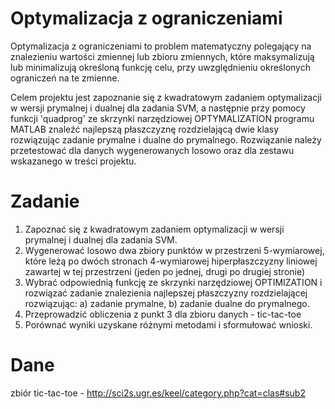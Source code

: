 # Optymalizacja z ograniczeniami

Optymalizacja z ograniczeniami to problem matematyczny polegający na znalezieniu wartości zmiennej lub zbioru zmiennych, które maksymalizują lub minimalizują określoną funkcję celu, przy uwzględnieniu określonych ograniczeń na te zmienne. 

Celem projektu jest zapoznanie się z kwadratowym zadaniem optymalizacji w wersji prymalnej i dualnej dla zadania SVM, a następnie przy pomocy funkcji 'quadprog' ze skrzynki narzędziowej OPTYMALIZATION programu MATLAB znaleźć najlepszą płaszczyznę rozdzielającą dwie klasy rozwiązując zadanie prymalne i dualne do prymalnego. Rozwiązanie należy przetestować dla danych wygenerowanych losowo oraz dla zestawu wskazanego w treści projektu.


# Zadanie

1. Zapoznać się z kwadratowym zadaniem optymalizacji w wersji prymalnej i dualnej dla zadania SVM.
2. Wygenerować losowo dwa zbiory punktów w przestrzeni 5-wymiarowej, które leżą po dwóch stronach 4-wymiarowej hiperpłaszczyzny liniowej zawartej w tej przestrzeni (jeden po jednej, drugi po drugiej stronie)
3. Wybrać odpowiednią funkcję ze skrzynki narzędziowej OPTIMIZATION i rozwiązać zadanie znalezienia najlepszej płaszczyzny rozdzielającej rozwiązując: 
   a) zadanie prymalne,
   b) zadanie dualne do prymalnego.
4. Przeprowadzić obliczenia z punkt 3 dla zbioru danych - tic-tac-toe
5. Porównać wyniki uzyskane różnymi metodami i sformułować wnioski.

# Dane

zbiór tic-tac-toe - http://sci2s.ugr.es/keel/category.php?cat=clas#sub2
